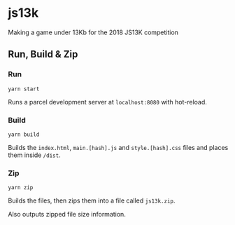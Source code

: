 # js13k
Making a game under 13Kb for the 2018 JS13K competition

## Run, Build & Zip

### Run

`yarn start`

Runs a parcel development server at `localhost:8080` with hot-reload.

### Build

`yarn build`

Builds the `index.html`, `main.[hash].js` and `style.[hash].css` files and places them inside `/dist`.

### Zip

`yarn zip`

Builds the files, then zips them into a file called `js13k.zip`.

Also outputs zipped file size information.
